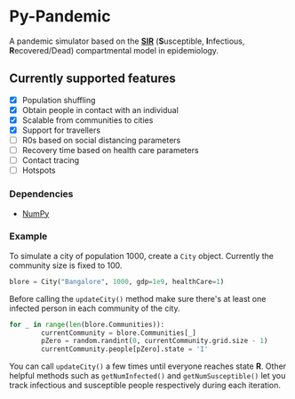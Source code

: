 # Py-Pandemic
A pandemic simulator based on the [**SIR**](https://en.wikipedia.org/wiki/Compartmental_models_in_epidemiology#The_SIR_model) (**S**usceptible, **I**nfectious, **R**ecovered/Dead) compartmental model in epidemiology.

## Currently supported features

- [x] Population shuffling
- [x] Obtain people in contact with an individual
- [x] Scalable from communities to cities
- [x] Support for travellers
- [ ] R0s based on social distancing parameters
- [ ] Recovery time based on health care parameters
- [ ] Contact tracing
- [ ] Hotspots

### Dependencies
* [NumPy](https://pypi.org/project/numpy/)

### Example

To simulate a city of population 1000, create a `City` object. Currently the community size is fixed to 100.
```python
blore = City("Bangalore", 1000, gdp=1e9, healthCare=1)
```

Before calling the `updateCity()` method make sure there's at least one infected person in each community of the city.
```python
for _ in range(len(blore.Communities)):
        currentCommunity = blore.Communities[_]
        pZero = random.randint(0, currentCommunity.grid.size - 1)
        currentCommunity.people[pZero].state = 'I'
```

You can call `updateCity()` a few times until everyone reaches state **R**. Other helpful methods such as `getNumInfected()` and `getNumSusceptible()` let you track infectious and susceptible people respectively during each iteration.
